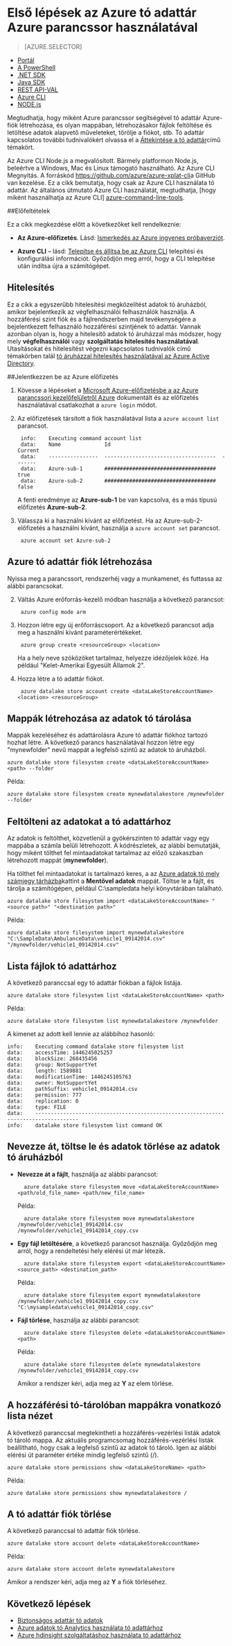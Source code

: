 <properties
   pageTitle="Első lépések – platformok parancssori felület használatával tó adattár |} Microsoft Azure"
   description="Azure-platformok parancs segítségével tó adattár fiók létrehozásához, és végezze el az alapműveletek"
   services="data-lake-store"
   documentationCenter=""
   authors="nitinme"
   manager="jhubbard"
   editor="cgronlun"/>

<tags
   ms.service="data-lake-store"
   ms.devlang="na"
   ms.topic="get-started-article"
   ms.tgt_pltfrm="na"
   ms.workload="big-data"
   ms.date="09/27/2016"
   ms.author="nitinme"/>

# <a name="get-started-with-azure-data-lake-store-using-azure-command-line"></a>Első lépések az Azure tó adattár Azure parancssor használatával

> [AZURE.SELECTOR]
- [Portál](data-lake-store-get-started-portal.md)
- [A PowerShell](data-lake-store-get-started-powershell.md)
- [.NET SDK](data-lake-store-get-started-net-sdk.md)
- [Java SDK](data-lake-store-get-started-java-sdk.md)
- [REST API-VAL](data-lake-store-get-started-rest-api.md)
- [Azure CLI](data-lake-store-get-started-cli.md)
- [NODE.js](data-lake-store-manage-use-nodejs.md)

Megtudhatja, hogy miként Azure parancssor segítségével tó adattár Azure-fiók létrehozása, és olyan mappában, létrehozásakor fájlok feltöltése és letöltése adatok alapvető műveleteket, törölje a fiókot, stb. Tó adattár kapcsolatos további tudnivalókért olvassa el a [Áttekintése a tó adattár](data-lake-store-overview.md)című témakört.

Az Azure CLI Node.js a megvalósított. Bármely platformon Node.js, beleértve a Windows, Mac és Linux támogató használható. Az Azure CLI Megnyitás. A forráskód <a href= "https://github.com/azure/azure-xplat-cli">https://github.com/azure/azure-xplat-cli</a>a GitHub van kezelése. Ez a cikk bemutatja, hogy csak az Azure CLI használata tó adattár. Az általános útmutató Azure CLI használatát, megtudhatja, [hogy miként használhatja az Azure CLI] [azure-command-line-tools].


##<a name="prerequisites"></a>Előfeltételek

Ez a cikk megkezdése előtt a következőket kell rendelkeznie:

- **Az Azure-előfizetés**. Lásd: [Ismerkedés az Azure ingyenes próbaverziót](https://azure.microsoft.com/pricing/free-trial/).

- **Azure CLI** – lásd: [Telepítse és állítsa be az Azure CLI](../xplat-cli-install.md) telepítési és konfigurálási információt. Győződjön meg arról, hogy a CLI telepítése után indítsa újra a számítógépet.

## <a name="authentication"></a>Hitelesítés

Ez a cikk a egyszerűbb hitelesítési megközelítést adatok tó áruházból, amikor bejelentkezik az végfelhasználói felhasználók használja. A hozzáférési szint fiók és a fájlrendszerben majd tevékenységére a bejelentkezett felhasználó hozzáférési szintjének tó adattár. Vannak azonban olyan is, hogy a hitelesítő adatok tó áruházzal más módszer, hogy mely **végfelhasználói** vagy **szolgáltatás hitelesítés használatával**. Utasításokat és hitelesítést végezni kapcsolatos tudnivalók című témakörben talál [tó áruházzal hitelesítés használatával az Azure Active Directory](data-lake-store-authenticate-using-active-directory.md).

##<a name="login-to-your-azure-subscription"></a>Jelentkezzen be az Azure előfizetés

1. Kövesse a lépéseket a [Microsoft Azure-előfizetésbe a az Azure parancssori kezelőfelületről Azure](../xplat-cli-connect.md) dokumentált és az előfizetés használatával csatlakozhat a `azure login` módot.

2. Az előfizetések társított a fiók használatával lista a `azure account list` parancsot.

        info:    Executing command account list
        data:    Name              Id                                    Current
        data:    ----------------  ------------------------------------  -------
        data:    Azure-sub-1       ####################################  true
        data:    Azure-sub-2       ####################################  false

    A fenti eredménye az **Azure-sub-1** be van kapcsolva, és a más típusú előfizetés **Azure-sub-2**. 

3. Válassza ki a használni kívánt az előfizetést. Ha az Azure-sub-2-előfizetés a használni kívánt, használja a `azure account set` parancsot.

        azure account set Azure-sub-2


## <a name="create-an-azure-data-lake-store-account"></a>Azure tó adattár fiók létrehozása

Nyissa meg a parancssort, rendszerhéj vagy a munkamenet, és futtassa az alábbi parancsokat.

2. Váltás Azure erőforrás-kezelő módban használja a következő parancsot:

        azure config mode arm


5. Hozzon létre egy új erőforráscsoport. Az a következő parancsot adja meg a használni kívánt paraméterértékeket.

        azure group create <resourceGroup> <location>

    Ha a hely neve szóközöket tartalmaz, helyezze idézőjelek közé. Ha például "Kelet-Amerikai Egyesült Államok 2".

5. Hozza létre a tó adattár fiókot.

        azure datalake store account create <dataLakeStoreAccountName> <location> <resourceGroup>

## <a name="create-folders-in-your-data-lake-store"></a>Mappák létrehozása az adatok tó tárolása

Mappák kezeléséhez és adattárolásra Azure tó adattár fiókhoz tartozó hozhat létre. A következő parancs használatával hozzon létre egy "mynewfolder" nevű mappát a legfelső szintű az adatok tó áruházból.

    azure datalake store filesystem create <dataLakeStoreAccountName> <path> --folder

Példa:

    azure datalake store filesystem create mynewdatalakestore /mynewfolder --folder

## <a name="upload-data-to-your-data-lake-store"></a>Feltölteni az adatokat a tó adattárhoz

Az adatok is feltölthet, közvetlenül a gyökérszinten tó adattár vagy egy mappába a számla belüli létrehozott. A kódrészletek, az alábbi bemutatják, hogy miként tölthet fel mintaadatokat tartalmaz az előző szakaszban létrehozott mappát (**mynewfolder**).

Ha tölthet fel mintaadatokat is tartalmazó keres, a az [Azure adatok tó mely számjegy tárházba](https://github.com/MicrosoftBigData/usql/tree/master/Examples/Samples/Data/AmbulanceData)kattint a **Mentővel adatok** mappát. Töltse le a fájlt, és tárolja a számítógépen, például C:\sampledata helyi könyvtárában található\.

    azure datalake store filesystem import <dataLakeStoreAccountName> "<source path>" "<destination path>"

Példa:

    azure datalake store filesystem import mynewdatalakestore "C:\SampleData\AmbulanceData\vehicle1_09142014.csv" "/mynewfolder/vehicle1_09142014.csv"


## <a name="list-files-in-data-lake-store"></a>Lista fájlok tó adattárhoz

A következő paranccsal egy tó adattár fiókban a fájlok listája.

    azure datalake store filesystem list <dataLakeStoreAccountName> <path>

Példa:

    azure datalake store filesystem list mynewdatalakestore /mynewfolder

A kimenet az adott kell lennie az alábbihoz hasonló:

    info:    Executing command datalake store filesystem list
    data:    accessTime: 1446245025257
    data:    blockSize: 268435456
    data:    group: NotSupportYet
    data:    length: 1589881
    data:    modificationTime: 1446245105763
    data:    owner: NotSupportYet
    data:    pathSuffix: vehicle1_09142014.csv
    data:    permission: 777
    data:    replication: 0
    data:    type: FILE
    data:    ------------------------------------------------------------------------------------
    info:    datalake store filesystem list command OK

## <a name="rename-download-and-delete-data-from-your-data-lake-store"></a>Nevezze át, töltse le és adatok törlése az adatok tó áruházból

* **Nevezze át a fájlt**, használja az alábbi parancsot:

        azure datalake store filesystem move <dataLakeStoreAccountName> <path/old_file_name> <path/new_file_name>

    Példa:

        azure datalake store filesystem move mynewdatalakestore /mynewfolder/vehicle1_09142014.csv /mynewfolder/vehicle1_09142014_copy.csv

* **Egy fájl letöltésére**, a következő parancsot használja. Győződjön meg arról, hogy a rendeltetési hely elérési út már létezik.

        azure datalake store filesystem export <dataLakeStoreAccountName> <source_path> <destination_path>

    Példa:

        azure datalake store filesystem export mynewdatalakestore /mynewfolder/vehicle1_09142014_copy.csv "C:\mysampledata\vehicle1_09142014_copy.csv"

* **Fájl törlése**, használja az alábbi parancsot:

        azure datalake store filesystem delete <dataLakeStoreAccountName> <path>

    Példa:

        azure datalake store filesystem delete mynewdatalakestore /mynewfolder/vehicle1_09142014_copy.csv

    Amikor a rendszer kéri, adja meg az **Y** az elem törlése.

## <a name="view-the-access-control-list-for-a-folder-in-data-lake-store"></a>A hozzáférési tó-tárolóban mappákra vonatkozó lista nézet

A következő paranccsal megtekintheti a hozzáférés-vezérlési listák adatok tó tároló mappa. Az aktuális programcsomag hozzáférés-vezérlési listák beállítható, hogy csak a legfelső szintű az adatok tó tároló. Igen az alábbi elérési út paraméter értéke mindig legfelső szintű (/).

    azure datalake store permissions show <dataLakeStoreName> <path>

Példa:

    azure datalake store permissions show mynewdatalakestore /


## <a name="delete-your-data-lake-store-account"></a>A tó adattár fiók törlése

A következő paranccsal tó adattár fiók törlése.

    azure datalake store account delete <dataLakeStoreAccountName>

Példa:

    azure datalake store account delete mynewdatalakestore

Amikor a rendszer kéri, adja meg az **Y** a fiók törléséhez.


## <a name="next-steps"></a>Következő lépések

- [Biztonságos adattár tó adatok](data-lake-store-secure-data.md)
- [Azure adatok tó Analytics használata tó adattárhoz](../data-lake-analytics/data-lake-analytics-get-started-portal.md)
- [Azure hdinsight szolgáltatáshoz használata tó adattárhoz](data-lake-store-hdinsight-hadoop-use-portal.md)


[azure-command-line-tools]: ../xplat-cli-install.md
